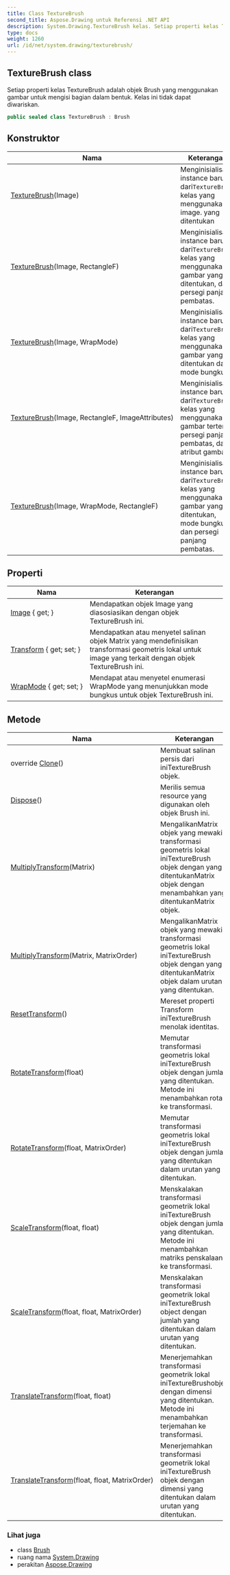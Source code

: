 ```yaml
---
title: Class TextureBrush
second_title: Aspose.Drawing untuk Referensi .NET API
description: System.Drawing.TextureBrush kelas. Setiap properti kelas TextureBrush adalah objek Brush yang menggunakan gambar untuk mengisi bagian dalam bentuk. Kelas ini tidak dapat diwariskan.
type: docs
weight: 1260
url: /id/net/system.drawing/texturebrush/
---
```

## TextureBrush class

Setiap properti kelas TextureBrush adalah objek Brush yang menggunakan gambar untuk mengisi bagian dalam bentuk. Kelas ini tidak dapat diwariskan.

```csharp
public sealed class TextureBrush : Brush
```

## Konstruktor

| Nama | Keterangan |
| --- | --- |
| [TextureBrush](texturebrush/#constructor)(Image) | Menginisialisasi instance baru dari`TextureBrush` kelas yang menggunakan image. yang ditentukan |
| [TextureBrush](texturebrush/#constructor_3)(Image, RectangleF) | Menginisialisasi instance baru dari`TextureBrush` kelas yang menggunakan gambar yang ditentukan, dan persegi panjang pembatas. |
| [TextureBrush](texturebrush/#constructor_1)(Image, WrapMode) | Menginisialisasi instance baru dari`TextureBrush` kelas yang menggunakan gambar yang ditentukan dan mode bungkus. |
| [TextureBrush](texturebrush/#constructor_4)(Image, RectangleF, ImageAttributes) | Menginisialisasi instance baru dari`TextureBrush` kelas yang menggunakan gambar tertentu, persegi panjang pembatas, dan atribut gambar. |
| [TextureBrush](texturebrush/#constructor_2)(Image, WrapMode, RectangleF) | Menginisialisasi instance baru dari`TextureBrush` kelas yang menggunakan gambar yang ditentukan, mode bungkus, dan persegi panjang pembatas. |

## Properti

| Nama | Keterangan |
| --- | --- |
| [Image](../../system.drawing/texturebrush/image/) { get; } | Mendapatkan objek Image yang diasosiasikan dengan objek TextureBrush ini. |
| [Transform](../../system.drawing/texturebrush/transform/) { get; set; } | Mendapatkan atau menyetel salinan objek Matrix yang mendefinisikan transformasi geometris lokal untuk image yang terkait dengan objek TextureBrush ini. |
| [WrapMode](../../system.drawing/texturebrush/wrapmode/) { get; set; } | Mendapat atau menyetel enumerasi WrapMode yang menunjukkan mode bungkus untuk objek TextureBrush ini. |

## Metode

| Nama | Keterangan |
| --- | --- |
| override [Clone](../../system.drawing/texturebrush/clone/)() | Membuat salinan persis dari iniTextureBrush objek. |
| [Dispose](../../system.drawing/brush/dispose/)() | Merilis semua resource yang digunakan oleh objek Brush ini. |
| [MultiplyTransform](../../system.drawing/texturebrush/multiplytransform/#multiplytransform)(Matrix) | MengalikanMatrix objek yang mewakili transformasi geometris lokal iniTextureBrush objek dengan yang ditentukanMatrix objek dengan menambahkan yang ditentukanMatrix objek. |
| [MultiplyTransform](../../system.drawing/texturebrush/multiplytransform/#multiplytransform_1)(Matrix, MatrixOrder) | MengalikanMatrix objek yang mewakili transformasi geometris lokal iniTextureBrush objek dengan yang ditentukanMatrix objek dalam urutan yang ditentukan. |
| [ResetTransform](../../system.drawing/texturebrush/resettransform/)() | Mereset properti Transform iniTextureBrush menolak identitas. |
| [RotateTransform](../../system.drawing/texturebrush/rotatetransform/#rotatetransform)(float) | Memutar transformasi geometris lokal iniTextureBrush objek dengan jumlah yang ditentukan. Metode ini menambahkan rotasi ke transformasi. |
| [RotateTransform](../../system.drawing/texturebrush/rotatetransform/#rotatetransform_1)(float, MatrixOrder) | Memutar transformasi geometris lokal iniTextureBrush objek dengan jumlah yang ditentukan dalam urutan yang ditentukan. |
| [ScaleTransform](../../system.drawing/texturebrush/scaletransform/#scaletransform)(float, float) | Menskalakan transformasi geometrik lokal iniTextureBrush objek dengan jumlah yang ditentukan. Metode ini menambahkan matriks penskalaan ke transformasi. |
| [ScaleTransform](../../system.drawing/texturebrush/scaletransform/#scaletransform_1)(float, float, MatrixOrder) | Menskalakan transformasi geometrik lokal iniTextureBrush object dengan jumlah yang ditentukan dalam urutan yang ditentukan. |
| [TranslateTransform](../../system.drawing/texturebrush/translatetransform/#translatetransform)(float, float) | Menerjemahkan transformasi geometrik lokal iniTextureBrushobjek dengan dimensi yang ditentukan. Metode ini menambahkan terjemahan ke transformasi. |
| [TranslateTransform](../../system.drawing/texturebrush/translatetransform/#translatetransform_1)(float, float, MatrixOrder) | Menerjemahkan transformasi geometrik lokal iniTextureBrush objek dengan dimensi yang ditentukan dalam urutan yang ditentukan. |

### Lihat juga

* class [Brush](../brush/)
* ruang nama [System.Drawing](../../system.drawing/)
* perakitan [Aspose.Drawing](../../)


